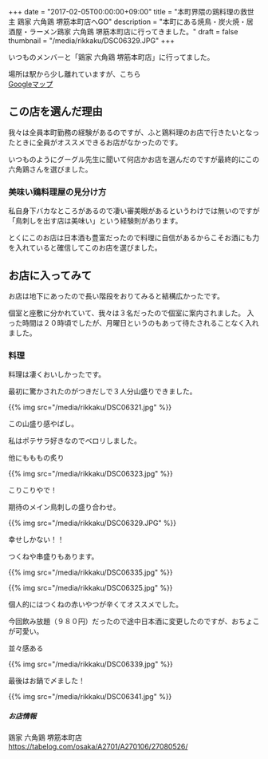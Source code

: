 +++
date = "2017-02-05T00:00:00+09:00"
title = "本町界隈の鶏料理の救世主 鶏家 六角鶏 堺筋本町店へGO"
description = "本町にある焼鳥・炭火焼・居酒屋・ラーメン鶏家 六角鶏 堺筋本町店に行ってきました。"
draft = false
thumbnail = "/media/rikkaku/DSC06329.JPG"
+++

いつものメンバーと「鶏家 六角鶏 堺筋本町店」に行ってました。

<!--more-->

場所は駅から少し離れていますが、こちら  
[Googleマップ](https://www.google.co.jp/maps?safe=off&espv=2&q=%E3%80%92541-0047+%E5%A4%A7%E9%98%AA%E5%BA%9C%E5%A4%A7%E9%98%AA%E5%B8%82%E4%B8%AD%E5%A4%AE%E5%8C%BA%E6%B7%A1%E8%B7%AF%E7%94%BA2-6-11&bav=on.2,or.r_cp.&biw=1334&bih=648&dpr=2&ion=1&um=1&ie=UTF-8&sa=X&ved=0ahUKEwiphc6P_vXRAhXJUrwKHUZTASAQ_AUIBigB)

## この店を選んだ理由

我々は全員本町勤務の経験があるのですが、ふと鶏料理のお店で行きたいとなったときに全員がオススメできるお店がなかったのです。

いつものようにグーグル先生に聞いて何店かお店を選んだのですが最終的にこの六角鶏さんを選びました。

### 美味い鶏料理屋の見分け方

私自身下バカなところがあるので凄い審美眼があるというわけでは無いのですが「鳥刺しを出す店は美味い」という経験則があります。

とくにこのお店は日本酒も豊富だったので料理に自信があるからこそお酒にも力を入れていると確信してこのお店を選びました。

## お店に入ってみて

お店は地下にあったので長い階段をおりてみると結構広かったです。

個室と座敷に分かれていて、我々は３名だったので個室に案内されました。
入った時間は２０時頃でしたが、月曜日というのもあって待たされることなく入れました。

### 料理

料理は凄くおいしかったです。

最初に驚かされたのがつきだしで３人分山盛りできました。

{{% img src="/media/rikkaku/DSC06321.jpg" %}}

この山盛り感やばし。

私はポテサラ好きなのでベロリしました。

他にもももの炙り

{{% img src="/media/rikkaku/DSC06323.jpg" %}}

こりこりやで！

期待のメイン鳥刺しの盛り合わせ。

{{% img src="/media/rikkaku/DSC06329.JPG" %}}

幸せしかない！！

つくねや串盛りもあります。

{{% img src="/media/rikkaku/DSC06335.jpg" %}}

{{% img src="/media/rikkaku/DSC06325.jpg" %}}

個人的にはつくねの赤いやつが辛くてオススメでした。

今回飲み放題（９８０円）だったので途中日本酒に変更したのですが、おちょこが可愛い。

並々感ある

{{% img src="/media/rikkaku/DSC06339.jpg" %}}

最後はお鍋で〆ました！

{{% img src="/media/rikkaku/DSC06341.jpg" %}}

##### お店情報

鶏家 六角鶏 堺筋本町店  
<https://tabelog.com/osaka/A2701/A270106/27080526/>
